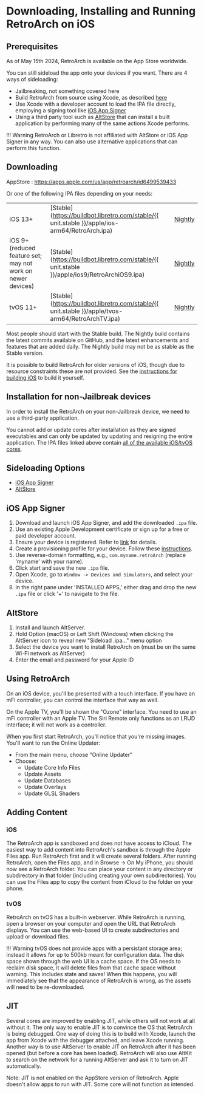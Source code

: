 # Downloading, Installing and Running RetroArch on iOS


## Prerequisites

As of May 15th 2024, RetroArch is available on the App Store worldwide. 


You can still sideload the app onto your devices if you want. There are 4 ways of sideloading:

- Jailbreaking, not something covered here
- Build RetroArch from source using Xcode, as described [here](../development/retroarch/compilation/ios.md)
- Use Xcode with a developer account to load the IPA file directly, employing a signing tool like [iOS App Signer](https://www.iosappsigner.com/)
- Using a third party tool such as [AltStore](https://altstore.io/) that can install a built application by performing many of the same actions Xcode performs.

<!-- prettier-ignore -->
!!! Warning
    RetroArch or Libretro is not affiliated with AltStore or iOS App Signer in any way. You can also use alternative applications that can perform this function.

## Downloading

AppStore : https://apps.apple.com/us/app/retroarch/id6499539433

Or one of the following IPA files depending on your needs:

|                                                             |                                                                                                   |                                                                                   |
| ----------------------------------------------------------- | ------------------------------------------------------------------------------------------------- | --------------------------------------------------------------------------------- |
| iOS 13+                                                     | [Stable](https://buildbot.libretro.com/stable/{{ unit.stable }}/apple/ios-arm64/RetroArch.ipa)    | [Nightly](https://buildbot.libretro.com/nightly/apple/ios-arm64/RetroArch.ipa)    |
| iOS 9+ (reduced feature set; may not work on newer devices) | [Stable](https://buildbot.libretro.com/stable/{{ unit.stable }}/apple/ios9/RetroArchiOS9.ipa)     | [Nightly](https://buildbot.libretro.com/nightly/apple/ios9/RetroArchiOS9.ipa)     |
| tvOS 11+                                                    | [Stable](https://buildbot.libretro.com/stable/{{ unit.stable }}/apple/tvos-arm64/RetroArchTV.ipa) | [Nightly](https://buildbot.libretro.com/nightly/apple/tvos-arm64/RetroArchTV.ipa) |

Most people should start with the Stable build. The Nightly build contains the latest commits available on GitHub, and the latest enhancements and features that are added daily. The Nightly build may not be as stable as the Stable version.

It is possible to build RetroArch for older versions of iOS, though due to resource constraints these are not provided. See the [instructions for building iOS](/development/retroarch/compilation/ios/) to build it yourself.

## Installation for non-Jailbreak devices

In order to install the RetroArch on your non-Jailbreak device, we need to use a third-party application.

You cannot add or update cores after installation as they are signed executables and can only be updated by updating and resigning the entire application. The IPA files linked above contain [all of the available iOS/tvOS cores](https://buildbot.libretro.com/nightly/apple/ios/latest/).

## Sideloading Options

- [iOS App Signer](#ios-app-signer)
- [AltStore](#altstore)

## iOS App Signer

1. Download and launch iOS App Signer, and add the downloaded `.ipa` file.
2. Use an existing Apple Development certificate or sign up for a free or paid developer account.
3. Ensure your device is registered. Refer to [link](https://developer.apple.com/help/account/register-devices/register-a-single-device) for details.
4. Create a provisioning profile for your device. Follow these [instructions](https://developer.apple.com/help/account/manage-profiles/create-a-development-provisioning-profile).
5. Use reverse-domain formatting, e.g., `com.myname.retroArch` (replace 'myname' with your name).
6. Click start and save the new `.ipa` file.
7. Open Xcode, go to `Window -> Devices and Simulators`, and select your device.
8. In the right pane under 'INSTALLED APPS,' either drag and drop the new `.ipa` file or click '+' to navigate to the file.

## AltStore

1. Install and launch AltServer.
1. Hold Option (macOS) or Left Shift (Windows) when clicking the AltServer icon to reveal new "Sideload .ipa…" menu option
1. Select the device you want to install RetroArch on (must be on the same Wi-Fi network as AltServer)
1. Enter the email and password for your Apple ID

## Using RetroArch

On an iOS device, you'll be presented with a touch interface. If you have an mFi controller, you can control the interface that way as well.

On the Apple TV, you'll be shown the "Ozone" interface. You need to use an mFi controller with an Apple TV. The Siri Remote only functions as an LRUD interface; it will not work as a controller.

When you first start RetroArch, you'll notice that you're missing images. You'll want to run the Online Updater:

- From the main menu, choose "Online Updater"
- Choose:
  - Update Core Info Files
  - Update Assets
  - Update Databases
  - Update Overlays
  - Update GLSL Shaders

## Adding Content

### iOS

The RetroArch app is sandboxed and does not have access to iCloud. The easiest way to add content into RetroArch's sandbox is through the Apple Files app. Run RetroArch first and it will create several folders. After running RetroArch, open the Files app, and in Browse -> On My iPhone, you should now see a RetroArch folder. You can place your content in any directory or subdirectory in that folder (including creating your own subdirectories). You can use the Files app to copy the content from iCloud to the folder on your phone.

### tvOS

RetroArch on tvOS has a built-in webserver. While RetroArch is running, open a browser on your computer and open the URL that RetroArch displays. You can use the web-based UI to create subdirectories and upload or download files.

<!-- prettier-ignore -->
!!! Warning
	  tvOS does not provide apps with a persistant storage area; instead it allows for up to 500kb meant for configuration data. The disk space shown through the web UI is a cache space. If the OS needs to reclaim disk space, it will delete files from that cache space without warning. This includes state and saves! When this happens, you will immediately see that the appearance of RetroArch is wrong, as the assets will need to be re-downloaded.

## JIT

Several cores are improved by enabling JIT, while others will not work at all without it. The only way to enable JIT is to convince the OS that RetroArch is being debugged. One way of doing this is to build with Xcode, launch the app from Xcode with the debugger attached, and leave Xcode running. Another way is to use AltServer to enable JIT on RetroArch after it has been opened (but before a core has been loaded). RetroArch will also use AltKit to search on the network for a running AltServer and ask it to turn on JIT automatically.

Note: JIT is not enabled on the AppStore version of RetroArch. Apple doesn't allow apps to run with JIT. Some core will not function as intended. 
